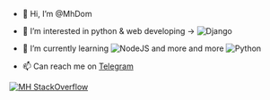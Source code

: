 - 👋 Hi, I’m @MhDom
- 👀 I’m interested in python & web developing -> ![Django](https://img.shields.io/badge/django-%23092E20.svg?style=for-the-badge&logo=django&logoColor=white)
- 🌱 I’m currently learning ![NodeJS](https://img.shields.io/badge/node.js-6DA55F?style=for-the-badge&logo=node.js&logoColor=white) and more and more ![Python](https://img.shields.io/badge/python-3670A0?style=for-the-badge&logo=python&logoColor=ffdd54)

- 📫 Can reach me on [Telegram](https://t.me/MH_dom)

[![MH StackOverflow](https://github-readme-stackoverflow.vercel.app/?userID=15117196)](https://stackoverflow.com/users/15117196/m-h)
